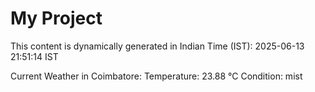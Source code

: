 # My Project

This content is dynamically generated in Indian Time (IST): 2025-06-13 21:51:14 IST


Current Weather in Coimbatore:
Temperature: 23.88 °C
Condition: mist
